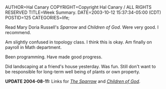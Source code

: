 AUTHOR=Hal Canary
COPYRIGHT=Copyright Hal Canary / ALL RIGHTS RESERVED
TITLE=Week Summary.
DATE=2003-10-12 15:37:34-05:00 (CDT)
POSTID=125
CATEGORIES=life;

Read Mary Doria Russell's _Sparrow_ and _Children of God_. Were very good. I recommend.

Am slightly confused in topology class. I think this is okay. Am finally on payroll in Math department.

Been programming. Have made good progress.

Did landscaping at a friend's house yesterday. Was fun. Still don't want to be responsible for long-term well being of plants or own property.

**UPDATE 2004-08-11:** Links for [_The Sparrow_](https://halcanary.org/isbn/?0449912558) and [_Children of God_](https://halcanary.org/isbn/?044900483X).
